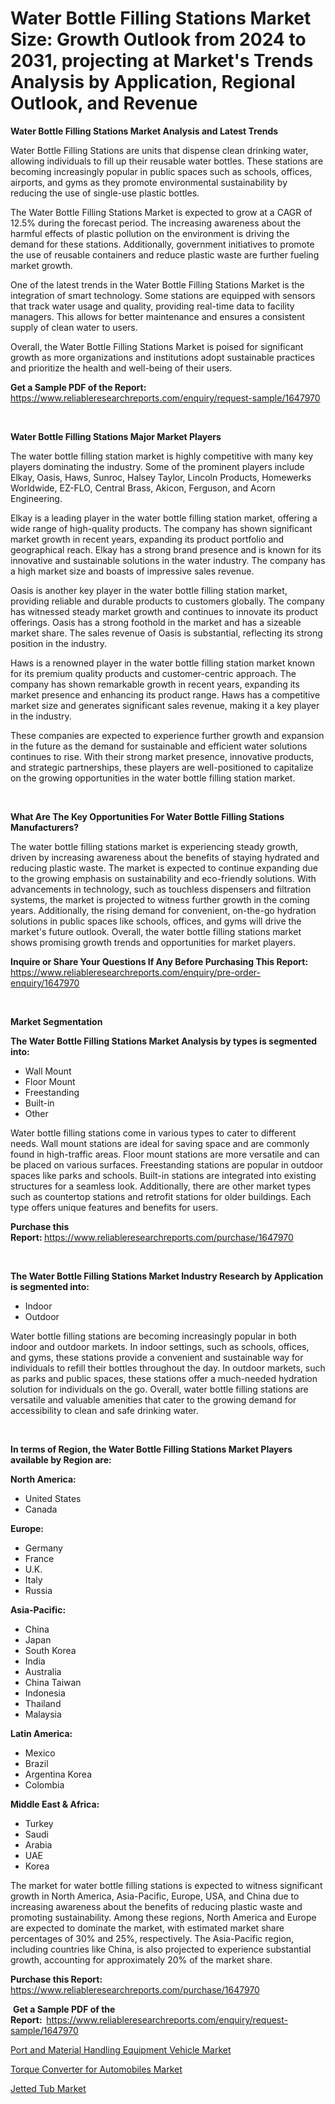 <p><h1>Water Bottle Filling Stations Market Size: Growth Outlook from 2024 to 2031, projecting at Market's Trends Analysis by Application, Regional Outlook, and Revenue</h1></p><p><strong>Water Bottle Filling Stations Market Analysis and Latest Trends</strong></p>
<p><p>Water Bottle Filling Stations are units that dispense clean drinking water, allowing individuals to fill up their reusable water bottles. These stations are becoming increasingly popular in public spaces such as schools, offices, airports, and gyms as they promote environmental sustainability by reducing the use of single-use plastic bottles.</p><p>The Water Bottle Filling Stations Market is expected to grow at a CAGR of 12.5% during the forecast period. The increasing awareness about the harmful effects of plastic pollution on the environment is driving the demand for these stations. Additionally, government initiatives to promote the use of reusable containers and reduce plastic waste are further fueling market growth.</p><p>One of the latest trends in the Water Bottle Filling Stations Market is the integration of smart technology. Some stations are equipped with sensors that track water usage and quality, providing real-time data to facility managers. This allows for better maintenance and ensures a consistent supply of clean water to users.</p><p>Overall, the Water Bottle Filling Stations Market is poised for significant growth as more organizations and institutions adopt sustainable practices and prioritize the health and well-being of their users.</p></p>
<p><strong>Get a Sample PDF of the Report:&nbsp;</strong> <a href="https://www.reliableresearchreports.com/enquiry/request-sample/1647970">https://www.reliableresearchreports.com/enquiry/request-sample/1647970</a></p>
<p>&nbsp;</p>
<p><strong>Water Bottle Filling Stations Major Market Players</strong></p>
<p><p>The water bottle filling station market is highly competitive with many key players dominating the industry. Some of the prominent players include Elkay, Oasis, Haws, Sunroc, Halsey Taylor, Lincoln Products, Homewerks Worldwide, EZ-FLO, Central Brass, Akicon, Ferguson, and Acorn Engineering.</p><p>Elkay is a leading player in the water bottle filling station market, offering a wide range of high-quality products. The company has shown significant market growth in recent years, expanding its product portfolio and geographical reach. Elkay has a strong brand presence and is known for its innovative and sustainable solutions in the water industry. The company has a high market size and boasts of impressive sales revenue.</p><p>Oasis is another key player in the water bottle filling station market, providing reliable and durable products to customers globally. The company has witnessed steady market growth and continues to innovate its product offerings. Oasis has a strong foothold in the market and has a sizeable market share. The sales revenue of Oasis is substantial, reflecting its strong position in the industry.</p><p>Haws is a renowned player in the water bottle filling station market known for its premium quality products and customer-centric approach. The company has shown remarkable growth in recent years, expanding its market presence and enhancing its product range. Haws has a competitive market size and generates significant sales revenue, making it a key player in the industry.</p><p>These companies are expected to experience further growth and expansion in the future as the demand for sustainable and efficient water solutions continues to rise. With their strong market presence, innovative products, and strategic partnerships, these players are well-positioned to capitalize on the growing opportunities in the water bottle filling station market.</p></p>
<p>&nbsp;</p>
<p><strong>What Are The Key Opportunities For Water Bottle Filling Stations Manufacturers?</strong></p>
<p><p>The water bottle filling stations market is experiencing steady growth, driven by increasing awareness about the benefits of staying hydrated and reducing plastic waste. The market is expected to continue expanding due to the growing emphasis on sustainability and eco-friendly solutions. With advancements in technology, such as touchless dispensers and filtration systems, the market is projected to witness further growth in the coming years. Additionally, the rising demand for convenient, on-the-go hydration solutions in public spaces like schools, offices, and gyms will drive the market's future outlook. Overall, the water bottle filling stations market shows promising growth trends and opportunities for market players.</p></p>
<p><strong>Inquire or Share Your Questions If Any Before Purchasing This Report:</strong> <a href="https://www.reliableresearchreports.com/enquiry/pre-order-enquiry/1647970">https://www.reliableresearchreports.com/enquiry/pre-order-enquiry/1647970</a></p>
<p>&nbsp;</p>
<p><strong>Market Segmentation</strong></p>
<p><strong>The Water Bottle Filling Stations Market Analysis by types is segmented into:</strong></p>
<p><ul><li>Wall Mount</li><li>Floor Mount</li><li>Freestanding</li><li>Built-in</li><li>Other</li></ul></p>
<p><p>Water bottle filling stations come in various types to cater to different needs. Wall mount stations are ideal for saving space and are commonly found in high-traffic areas. Floor mount stations are more versatile and can be placed on various surfaces. Freestanding stations are popular in outdoor spaces like parks and schools. Built-in stations are integrated into existing structures for a seamless look. Additionally, there are other market types such as countertop stations and retrofit stations for older buildings. Each type offers unique features and benefits for users.</p></p>
<p><strong>Purchase this Report:&nbsp;</strong><a href="https://www.reliableresearchreports.com/purchase/1647970">https://www.reliableresearchreports.com/purchase/1647970</a></p>
<p>&nbsp;</p>
<p><strong>The Water Bottle Filling Stations Market Industry Research by Application is segmented into:</strong></p>
<p><ul><li>Indoor</li><li>Outdoor</li></ul></p>
<p><p>Water bottle filling stations are becoming increasingly popular in both indoor and outdoor markets. In indoor settings, such as schools, offices, and gyms, these stations provide a convenient and sustainable way for individuals to refill their bottles throughout the day. In outdoor markets, such as parks and public spaces, these stations offer a much-needed hydration solution for individuals on the go. Overall, water bottle filling stations are versatile and valuable amenities that cater to the growing demand for accessibility to clean and safe drinking water.</p></p>
<p>&nbsp;</p>
<p><strong>In terms of Region, the Water Bottle Filling Stations Market Players available by Region are:</strong></p>
<p>
    <p> <strong> North America: </strong>
        <ul>
            <li>United States</li>
            <li>Canada</li>
        </ul>
        </p> 
    <p> <strong> Europe: </strong>
        <ul>
            <li>Germany</li>
            <li>France</li>
            <li>U.K.</li>
            <li>Italy</li>
            <li>Russia</li>
        </ul>
        </p> 
    <p> <strong> Asia-Pacific: </strong>
        <ul>
            <li>China</li>
            <li>Japan</li>
            <li>South Korea</li>
            <li>India</li>
            <li>Australia</li>
            <li>China Taiwan</li>
            <li>Indonesia</li>
            <li>Thailand</li>
            <li>Malaysia</li>
        </ul>
        </p> 
    <p> <strong> Latin America: </strong>
        <ul>
            <li>Mexico</li>
            <li>Brazil</li>
            <li>Argentina Korea</li>
            <li>Colombia</li>
        </ul>
        </p> 
    <p> <strong> Middle East & Africa: </strong>
        <ul>
            <li>Turkey</li>
            <li>Saudi</li>
            <li>Arabia</li>
            <li>UAE</li>
            <li>Korea</li>
        </ul>
    </p>
    </p>
<p><p>The market for water bottle filling stations is expected to witness significant growth in North America, Asia-Pacific, Europe, USA, and China due to increasing awareness about the benefits of reducing plastic waste and promoting sustainability. Among these regions, North America and Europe are expected to dominate the market, with estimated market share percentages of 30% and 25%, respectively. The Asia-Pacific region, including countries like China, is also projected to experience substantial growth, accounting for approximately 20% of the market share.</p></p>
<p><strong>Purchase this Report: </strong><a href="https://www.reliableresearchreports.com/purchase/1647970">https://www.reliableresearchreports.com/purchase/1647970</a></p>
<p>&nbsp;<strong>Get a Sample PDF of the Report:&nbsp;&nbsp;</strong><a href="https://www.reliableresearchreports.com/enquiry/request-sample/1647970">https://www.reliableresearchreports.com/enquiry/request-sample/1647970</a></p>
<p><strong></strong></p>
<p><p><a href="https://extreme-scabiosa-c81.notion.site/Port-and-Material-Handling-Equipment-Vehicle-Market-Research-Report-Provides-thorough-Industry-Overv-2e4b2b1a616841e783a7cbf8782c960d">Port and Material Handling Equipment Vehicle Market</a></p><p><a href="https://carnation-joke-41f.notion.site/Torque-Converter-for-Automobiles-Market-Insights-Market-Players-and-Forecast-Till-2031-d85f89a1d6ae48bf8d1fe7c87903944e">Torque Converter for Automobiles Market</a></p><p><a href="https://github.com/Angelnienowdseej3e45z3p8c/Market-Research-Report-List-1/blob/main/jetted-tub-market.md">Jetted Tub Market</a></p></p>